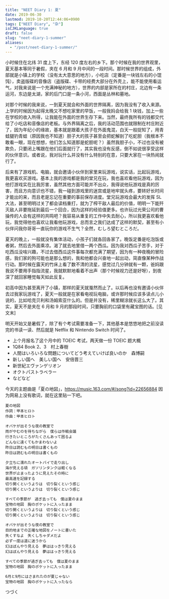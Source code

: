 ```yaml
---
title: "NEET Diary 1: 夏"
date: 2019-06-30
lastmod: 2019-10-20T12:44:06+0900
tags: ["NEET Diary", "杂"]
isCJKLanguage: true
draft: false
slug: "neet-diary-1-summer"
aliases:
  - "/post/neet-diary-1-summer/"
---
```


小时候住在北纬 31 度上下，东经 120 度左右的乡下。那个时候在我的世界观里，夏天基本等同于暑假，夹在 6 月和 9 月中间的一段时间。那时候世界的组成，外部就是小镇上的学校（没有太大意思的地方），小吃店（定番是一块钱左右的小馄饨），卖盗版碟的音像店（盗版碟、卡带的经费大部分在外壳上，能不能使用看运气，对我来说是一个充满神秘的地方），世界的内部是家所在的村庄，北边有一条运河，东边是太湖，家的后门口是一条小河，西面是丛林和墓地。

<!--more-->

对那个时候的我来说，一到夏天就会和外面的世界隔离，因为我没有了收入来源。上学的时候因为起得太晚又不想吃家里的早饭，一般我妈会给我 1 块钱，加上一些在学校的收入所得，让我能在外面的世界生存下来。当然，最终我所有的钱都交代给了小吃店和音像店的老板。与外界隔离之后，我的活动范围也就限制在村庄附近了，因为年纪小的缘故，基本就是跟着大孩子在外面鬼混，白天一般捉知了，用青蛙腿钓青蛙（原因我也不知道）胆子大的孩子甚至会把蛇解剖了吃蛇胆（我根本不敢看一眼，现在想想，他们怎么知道那是蛇胆呢？）虽然我胆子小，不过也没有被欺负，只要闭上嘴跟在他们后面就行了，其实我也没有反感，倒不如说很享受这样的伙伴意识。或者说，我对玩什么并没有什么特别的在意，只要大家在一块热闹就行了。

后来有了游戏机、电脑，就会邀请小伙伴到家里来玩游戏，说实话，比起玩游戏，我更喜欢买游戏。基本上我的游戏都是我的堂兄在玩，我也喜欢看他玩游戏，因为他打游戏实在比我厉害，虽然其他方面可能并不出众，我得说他玩游戏是真的厉害，而且方向意识也不错，我一碰到游戏里的迷宫或是地牢就头疼，要转好长时间才能出的来，而且老是忘记在重要的事前保存进度。堂兄玩游戏会最大的发挥 SL 大法，甚至明明过关了都会读档重打，就为了榨干敌人最后的价值，明明一下能歼灭敌人非要拖延到最后一个回合，因为这样的经验值更多。也许玩过光荣公司的曹操传的人会有这样的共鸣吧？我容易从重复的工作中失去耐心，所以我更喜欢看他玩，我觉得他也喜欢让我看他玩游戏，总而言之我们达成了这样的默契，甚至有小伙伴问我你哥哥一直玩你的游戏不生气？全然，むしろ望むところだ。

夏天的晚上，一般就没有集体活动，小孩子们就各回各家了。晚饭定番是吃泡饭或者粥，然后去外面乘凉。渴了就去地里借一两个西瓜。因为我对西瓜子苦手，对于吃西瓜没啥兴趣，不过去借西瓜这件事每次都充满了期望，因为有一种夜晚的冒险感，我们家的狗可能也是那么想的，我和他都会兴奋地一起出动，简直像某种作战行动。那时候在露天的竹床上看了数不清的流星，感觉过几分钟就有一颗，爸妈跟我说不要用手指指流星，我就默默地看着不出声（那个时候视力还是好呀），到夜深了就回家睡觉每天如此反复。

初高中因为甚至离开了小镇，那样的夏天就戛然而止了。以后再也没有邀请小伙伴去过我家玩游戏了，夏天一般就是在家看电视玩电脑，或许那时候应该多读点儿小说的，比如哈克贝利和汤姆索亚什么的。但是并没有，稀里糊涂就长这么大了。其实，夏天不是夹在 6 月和 9 月的那段时间，只要胸前的口袋里有藏宝图的话。[见文末]

明天开始又是暑假了，除了有个考试需要准备一下，其他基本是悠悠地把之前没读完的书读一读、然后就是 Netflix 和 Nintendo Switch 时间了。

- 上个月报名了这个月中的 TOEIC 考试，两天做一份 TOEIC 题大概
- 1Q84 Book 2、3　村上春樹
- 人間はいろいろな問題についてどう考えていけば良いのか　森博嗣
- 新しい国へ　美しい国へ　安倍晋三
- 新世紀エヴァンゲリオン
- オクトパストラベラー
- などなど

今天的主题曲是「夏の地図」，https://music.163.com/#/song?id=22656884 因为网易上没有歌词，就在这里贴一下吧。

```
夏の地図
作詞：甲本ヒロト
作曲：甲本ヒロト

オバケが出そうな夜の教室で
雨がやむのを待ちながら　僕らは作戦会議
行きたいところがたくさんあって困るよ
どんなに遠くてもかまわないよ
昨日は読むもの明日は書くもの
昨日は読むもの明日は書くもの

夕立ちに濡れたオートバイで走り出し
海が見える頃　ガソリンタンクは軽くなる
世界が止まったように見えたその時に
最高速を記録する
切り開くというよりは　切り裂くという感じ
切り開くというよりは　切り裂くという感じ

すべての季節が　過ぎ去っても　僕は夏のまま
宝物の地図　胸のポケットに入ったまま
切り開くというよりは　切り裂くという感じ
切り開くというよりは　切り裂くという感じ

オバケが出そうな夜の教室で
目的地までの正確な地図をノートに書いた
失くすなよ　失くしちゃダメだよ
必ず一度は道に迷うから
幻はぼんやり見える　夢ははっきり見える
幻はぼんやり見える　夢ははっきり見える

すべての季節が過ぎ去っても　僕は夏のまま
宝物の地図　胸のポケットに入ったまま

6月と9月にはさまれたのが夏じゃない
宝物の地図　胸のポケットに入ったなら
```

つづく
